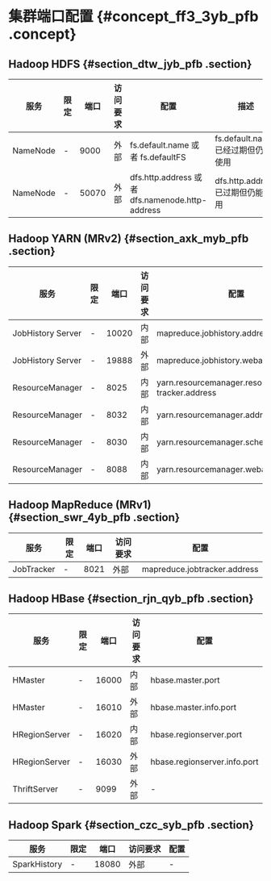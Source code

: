 # 集群端口配置 {#concept_ff3_3yb_pfb .concept}

## Hadoop HDFS {#section_dtw_jyb_pfb .section}

|服务|限定|端口|访问要求|配置|描述|
|--|--|--|----|--|--|
|NameNode|-|9000|外部|fs.default.name 或者 fs.defaultFS|fs.default.name已经过期但仍能使用|
|NameNode|-|50070|外部|dfs.http.address 或者 dfs.namenode.http-address|dfs.http.address已过期但仍能使用|

## Hadoop YARN \(MRv2\) {#section_axk_myb_pfb .section}

|服务|限定|端口|访问要求|配置|
|--|--|--|----|--|
|JobHistory Server|-|10020|内部|mapreduce.jobhistory.address|
|JobHistory Server|-|19888|外部|mapreduce.jobhistory.webapp.address|
|ResourceManager|-|8025|内部|yarn.resourcemanager.resource-tracker.address|
|ResourceManager|-|8032|内部|yarn.resourcemanager.address|
|ResourceManager|-|8030|内部|yarn.resourcemanager.scheduler.address|
|ResourceManager|-|8088|内部|yarn.resourcemanager.webapp.address|

## Hadoop MapReduce \(MRv1\) {#section_swr_4yb_pfb .section}

|服务|限定|端口|访问要求|配置|
|--|--|--|----|--|
|JobTracker|-|8021|外部|mapreduce.jobtracker.address|

## Hadoop HBase {#section_rjn_qyb_pfb .section}

|服务|限定|端口|访问要求|配置|
|--|--|--|----|--|
|HMaster|-|16000|内部|hbase.master.port|
|HMaster|-|16010|外部|hbase.master.info.port|
|HRegionServer|-|16020|内部|hbase.regionserver.port|
|HRegionServer|-|16030|外部|hbase.regionserver.info.port|
|ThriftServer|-|9099|外部|-|

## Hadoop Spark {#section_czc_syb_pfb .section}

|服务|限定|端口|访问要求|配置|
|--|--|--|----|--|
|SparkHistory|-|18080|外部|-|

